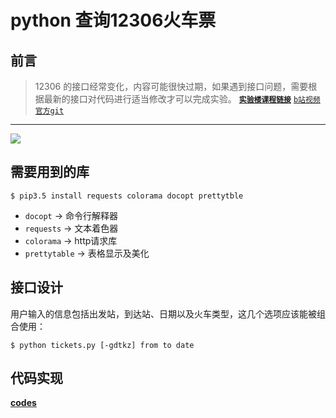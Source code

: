 # python 查询12306火车票
## 前言
>12306 的接口经常变化，内容可能很快过期，如果遇到接口问题，需要根据最新的接口对代码进行适当修改才可以完成实验。
[**`实验楼课程链接`**](https://www.shiyanlou.com/courses/623) [`b站视频`](https://www.bilibili.com/video/av12380578?from=search&seid=447551889627754451) [`官方git`](https://github.com/protream/tickets)
---
![](http://i1.bvimg.com/643282/949062d7aec8543e.jpg)

## 需要用到的库
```
$ pip3.5 install requests colorama docopt prettytble  
```
- `docopt` -> 命令行解释器
- `requests` -> 文本着色器
- `colorama` -> http请求库
- `prettytable` -> 表格显示及美化

## 接口设计
用户输入的信息包括出发站，到达站、日期以及火车类型，这几个选项应该能被组合使用：  
```
$ python tickets.py [-gdtkz] from to date
```  
## 代码实现
[**codes**](https://github.com/Monotone1997/my-python-projects/blob/master/train%20tickets/tic.py)
